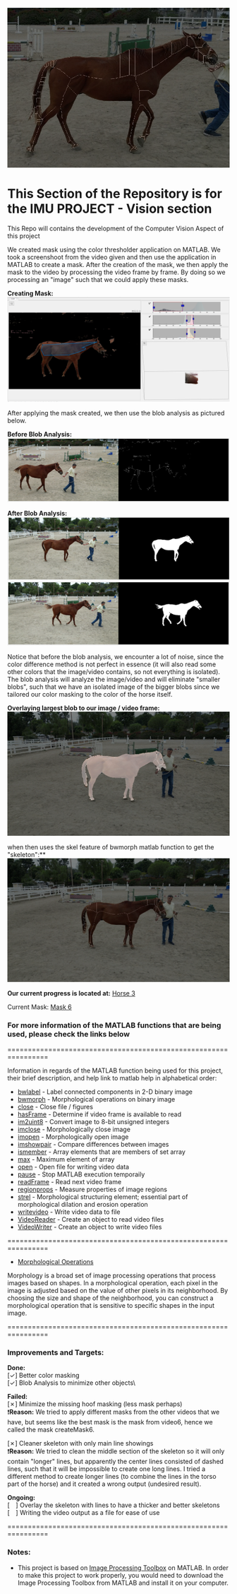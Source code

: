 ![Logo](../Assets/Images/Horse.png)
# This Section of the Repository is for the IMU PROJECT - Vision section

This Repo will contains the development of the Computer Vision Aspect of this project

We created mask using the color thresholder application on MATLAB. We took a screenshoot from the video given and then use the application in MATLAB to create a mask. After the creation of the mask, we then apply the mask to the video by processing the video frame by frame. By doing so we processing an "image" such that we could apply these masks. 

**Creating Mask:**
![mask6](../Assets/Images/HV6_M1.png)

After applying the mask created, we then use the blob analysis as pictured below. 

**Before Blob Analysis:**
![WithoutBlob](../Assets/Images/withoutBlob.png)

**After Blob Analysis:**
![Blob](../Assets/Images/Blob_Example.png)
![Blob2](../Assets/Images/Blob_Example2.png)

Notice that before the blob analysis, we encounter a lot of noise, since the color difference method is not perfect in essence (it will also read some other colors that the image/video contains, so not everything is isolated). The blob analysis will analyze the image/video and will eliminate "smaller blobs", such that we have an isolated image of the bigger blobs since we tailored our color masking to the color of the horse itself. 

**Overlaying largest blob to our image / video frame:**
![OverlayedBlob](../Assets/Images/largestBlobOverlay.png)

when then uses the skel feature of bwmorph matlab function to get the "skeleton":**
![skeletonOverlay](../Assets/Images/skeletonOverlay.png)

**Our current progress is located at:**
[Horse 3](../vision/latestDev/horse_test3.m)

Current Mask:
[Mask 6](../vision/latestDev/createMask6.m)


### For more information of the MATLAB functions that are being used, please check the links below
================================================================

Information in regards of the MATLAB function being used for this project, their brief description, and help link to matlab help in alphabetical order:

- [bwlabel](https://www.mathworks.com/help/images/ref/bwlabel.html) - Label connected components in 2-D binary image
- [bwmorph](https://www.mathworks.com/help/images/ref/bwmorph.html) - Morphological operations on binary image
- [close](https://www.mathworks.com/help/matlab/ref/videowriter.close.html?searchHighlight=close&s_tid=srchtitle_support_results_3_close) - Close file / figures
- [hasFrame](https://www.mathworks.com/help/matlab/ref/videoreader.hasframe.html?searchHighlight=hasframe&s_tid=srchtitle_support_results_1_hasframe) - Determine if video frame is available to read
- [im2uint8](https://www.mathworks.com/help/images/ref/im2uint8.html?searchHighlight=im2uint8&s_tid=srchtitle_support_results_1_im2uint8) - Convert image to 8-bit unsigned integers
- [imclose](https://www.mathworks.com/help/images/ref/imclose.html?searchHighlight=imclose&s_tid=srchtitle_support_results_1_imclose) - Morphologically close image
- [imopen](https://www.mathworks.com/help/images/ref/imopen.html?searchHighlight=imopen&s_tid=srchtitle_support_results_1_imopen) - Morphologically open image
- [imshowpair](https://www.mathworks.com/help/images/ref/imshowpair.html?s_tid=doc_ta) - Compare differences between images
- [ismember](https://www.mathworks.com/help/matlab/ref/double.ismember.html?searchHighlight=ismember&s_tid=srchtitle_support_results_1_ismember) - Array elements that are members of set array
- [max](https://www.mathworks.com/help/matlab/ref/max.html?searchHighlight=max&s_tid=srchtitle_support_results_1_max) - Maximum element of array
- [open](https://www.mathworks.com/help/matlab/ref/videowriter.open.html?searchHighlight=open&s_tid=srchtitle_support_results_2_open) - Open file for writing video data
- [pause](https://www.mathworks.com/help/matlab/ref/pause.html?s_tid=doc_ta) - Stop MATLAB execution temporaily
- [readFrame](https://www.mathworks.com/help/matlab/ref/videoreader.readframe.html?s_tid=doc_ta) - Read next video frame
- [regionprops](https://www.mathworks.com/help/images/ref/regionprops.html?s_tid=doc_ta) - Measure properties of image regions
- [strel](https://www.mathworks.com/help/images/ref/strel.html?searchHighlight=strel&s_tid=srchtitle_support_results_1_strel) - Morphological structuring element; essential part of morphological dilation and erosion operation
- [writevideo](https://www.mathworks.com/help/matlab/ref/videowriter.writevideo.html?searchHighlight=writevideo&s_tid=srchtitle_support_results_1_writevideo) - Write video data to file
- [VideoReader](https://www.mathworks.com/help/matlab/ref/videoreader.html?s_tid=doc_ta) - Create an object to read video files
- [VideoWriter](https://www.mathworks.com/help/matlab/ref/videowriter.html?s_tid=doc_ta) - Create an object to write video files

================================================================

- [Morphological Operations](https://www.mathworks.com/help/images/morphological-filtering.html)

Morphology is a broad set of image processing operations that process images based on shapes. In a morphological operation, each pixel in the image is adjusted based on the value of other pixels in its neighborhood. By choosing the size and shape of the neighborhood, you can construct a morphological operation that is sensitive to specific shapes in the input image.

================================================================

### Improvements and Targets:
**Done:**\
[&check;] Better color masking\
[&check;] Blob Analysis to minimize other objects\

**Failed:**\
[&cross;] Minimize the missing hoof masking (less mask perhaps)\
❗**Reason:** We tried to apply different masks from the other videos that we have, but seems like the best mask is the mask from video6, hence we called the mask createMask6.

[&cross;] Cleaner skeleton with only main line showings\
❗**Reason:** We tried to clean the middle section of the skeleton so it will only contain "longer" lines, but apparently the center lines consisted of dashed lines, such that it will be impossible to create one long lines. I tried a different method to create longer lines (to combine the lines in the torso part of the horse) and it created a wrong output (undesired result).

**Ongoing:**\
[&emsp;] Overlay the skeleton with lines to have a thicker and better skeletons\
[&emsp;] Writing the video output as a file for ease of use

================================================================

### Notes:
- This project is based on [Image Processing Toolbox](https://www.mathworks.com/products/image.html) on MATLAB. In order to make this project to work properly, you would need to download the Image Processing Toolbox from MATLAB and install it on your computer.

